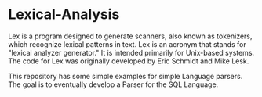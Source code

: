# Lexical-Analysis
Lex is a program designed to generate scanners, also known as tokenizers, which recognize lexical patterns in text. Lex is an acronym that stands for "lexical analyzer generator." It is intended primarily for Unix-based systems. The code for Lex was originally developed by Eric Schmidt and Mike Lesk.

This repository has some simple examples for simple Language parsers. The goal is to eventually develop a Parser for the SQL Language.
